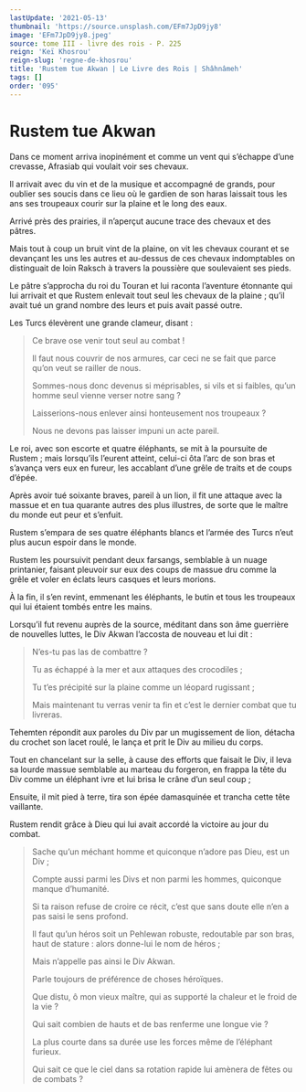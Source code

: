 ```yaml
---
lastUpdate: '2021-05-13'
thumbnail: 'https://source.unsplash.com/EFm7JpD9jy8'
image: 'EFm7JpD9jy8.jpeg'
source: tome III - livre des rois - P. 225
reign: 'Keï Khosrou'
reign-slug: 'regne-de-khosrou'
title: 'Rustem tue Akwan | Le Livre des Rois | Shâhnâmeh'
tags: []
order: '095'
---
```


# Rustem tue Akwan

Dans ce moment arriva inopinément et comme un vent qui s’échappe d’une crevasse, Afrasiab qui voulait voir ses chevaux.

Il arrivait avec du vin et de la musique et accompagné de grands, pour oublier ses soucis dans ce lieu où le gardien de son haras laissait tous les ans ses troupeaux courir sur la plaine et le long des eaux.

Arrivé près des prairies, il n’aperçut aucune trace des chevaux et des pâtres.

Mais tout à coup un bruit vint de la plaine, on vit les chevaux courant et se devançant les uns les autres et au-dessus de ces chevaux indomptables on distinguait de loin Raksch à travers la poussière que soulevaient ses pieds.

Le pâtre s’approcha du roi du Touran et lui raconta l’aventure étonnante qui lui arrivait et que Rustem enlevait tout seul les chevaux de la plaine ; qu’il avait tué un grand nombre des leurs et puis avait passé outre.

Les Turcs élevèrent une grande clameur, disant :

> Ce brave ose venir tout seul au combat !
>
> Il faut nous couvrir de nos armures, car ceci ne se fait que parce qu’on veut se railler de nous.
>
> Sommes-nous donc devenus si méprisables, si vils et si faibles, qu’un homme seul vienne verser notre sang ?
>
> Laisserions-nous enlever ainsi honteusement nos troupeaux ?
>
> Nous ne devons pas laisser impuni un acte pareil.

Le roi, avec son escorte et quatre éléphants, se mit à la poursuite de Rustem ; mais lorsqu’ils l’eurent atteint, celui-ci ôta l’arc de son bras et s’avança vers eux en fureur, les accablant d’une grêle de traits et de coups d’épée.

Après avoir tué soixante braves, pareil à un lion, il fit une attaque avec la massue et en tua quarante autres des plus illustres, de sorte que le maître du monde eut peur et s’enfuit.

Rustem s’empara de ses quatre éléphants blancs et l’armée des Turcs n’eut plus aucun espoir dans le monde.

Rustem les poursuivit pendant deux farsangs, semblable à un nuage printanier, faisant pleuvoir sur eux des coups de massue dru comme la grêle et voler en éclats leurs casques et leurs morions.

À la fin, il s’en revint, emmenant les éléphants, le butin et tous les troupeaux qui lui étaient tombés entre les mains.

Lorsqu’il fut revenu auprès de la source, méditant dans son âme guerrière de nouvelles luttes, le Div Akwan l’accosta de nouveau et lui dit :

> N’es-tu pas las de combattre ?
>
> Tu as échappé à la mer et aux attaques des crocodiles ;
>
> Tu t’es précipité sur la plaine comme un léopard rugissant ;
>
> Mais maintenant tu verras venir ta fin et c’est le dernier combat que tu livreras.

Tehemten répondit aux paroles du Div par un mugissement de lion, détacha du crochet son lacet roulé, le lança et prit le Div au milieu du corps.

Tout en chancelant sur la selle, à cause des efforts que faisait le Div, il leva sa lourde massue semblable au marteau du forgeron, en frappa la tête du Div comme un éléphant ivre et lui brisa le crâne d’un seul coup ;

Ensuite, il mit pied à terre, tira son épée damasquinée et trancha cette tête vaillante.

Rustem rendit grâce à Dieu qui lui avait accordé la victoire au jour du combat.

> Sache qu’un méchant homme et quiconque n’adore pas Dieu, est un Div ;
>
> Compte aussi parmi les Divs et non parmi les hommes, quiconque manque d’humanité.
>
> Si ta raison refuse de croire ce récit, c’est que sans doute elle n’en a pas saisi le sens profond.
>
> Il faut qu’un héros soit un Pehlewan robuste, redoutable par son bras, haut de stature : alors donne-lui le nom de héros ;
>
> Mais n’appelle pas ainsi le Div Akwan.
>
> Parle toujours de préférence de choses héroïques.
>
> Que distu, ô mon vieux maître, qui as supporté la chaleur et le froid de la vie ?
>
> Qui sait combien de hauts et de bas renferme une longue vie ?
>
> La plus courte dans sa durée use les forces même de l’éléphant furieux.
>
> Qui sait ce que le ciel dans sa rotation rapide lui amènera de fêtes ou de combats ?
